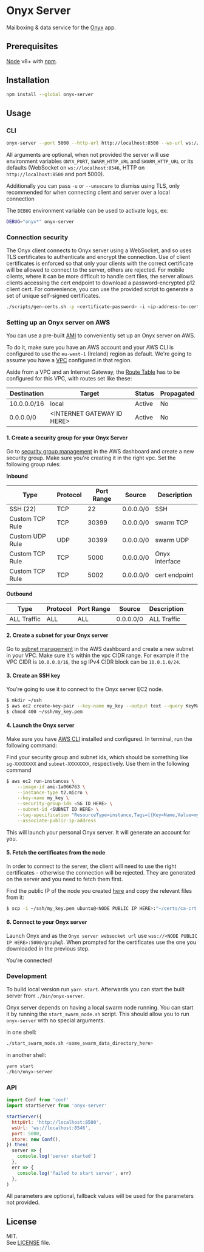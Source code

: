 # Onyx Server

Mailboxing & data service for the [Onyx](https://github.com/MainframeHQ/onyx) app.

## Prerequisites

[Node](https://nodejs.org/en/) v8+ with [npm](https://www.npmjs.com/).

## Installation

```sh
npm install --global onyx-server
```

## Usage

### CLI

```sh
onyx-server --port 5000 --http-url http://localhost:8500 --ws-url ws://localhost:8546
```

All arguments are optional, when not provided the server will use environment
variables `ONYX_PORT`, `SWARM_HTTP_URL` and `SWARM_HTTP_URL` or its defaults
(WebSocket on `ws://localhost:8546`, HTTP on `http://localhost:8500` and port
5000).

Additionally you can pass `-u` or `--unsecure` to dismiss using TLS, only recommended
for when connecting client and server over a local connection

The `DEBUG` environment variable can be used to activate logs, ex:

```sh
DEBUG="onyx*" onyx-server
```

### Connection security

The Onyx client connects to Onyx server using a WebSocket, and so uses TLS certificates to authenticate and encrypt the connection.
Use of client certificates is enforced so that only your clients with the correct certificate will be allowed to connect to the server, others are rejected.
For mobile clients, where it can be more difficult to handle cert files, the server allows clients accessing the cert endpoint to download a password-encrypted p12 client cert.
For convenience, you can use the provided script to generate a set of unique self-signed certificates.

```sh
./scripts/gen-certs.sh -p <certificate-password> -i <ip-address-to-certify> -d <domain-to-certify>
```

### Setting up an Onyx server on AWS

You can use a pre-built [AMI](https://en.wikipedia.org/wiki/Amazon_Machine_Image)
to conveniently set up an Onyx server on AWS.

To do it, make sure you have an AWS account and your AWS CLI is configured to
use the `eu-west-1` (Ireland) region as default. We're going to assume you have a
[VPC](https://eu-west-1.console.aws.amazon.com/vpc/home?region=eu-west-1#)
configured in that region.

Aside from a VPC and an Internet Gateway, the
[Route Table](https://eu-west-1.console.aws.amazon.com/vpc/home?region=eu-west-1#routetables:)
has to be configured for this VPC, with routes set like these:

| Destination | Target                      | Status | Propagated |
| ---         | ----                        | ---    | ---        |
| 10.0.0.0/16 | local                       | Active | No         |
| 0.0.0.0/0   | \<INTERNET GATEWAY ID HERE> | Active | No         |

#### 1. Create a security group for your Onyx Server

Go to [security group management](https://eu-west-1.console.aws.amazon.com/ec2/v2/home?region=eu-west-1#SecurityGroups:sort=groupId)
in the AWS dashboard and create a new security group. Make sure you're creating
it in the right vpc. Set the following group rules:

**Inbound**

| Type            | Protocol | Port Range | Source    | Description    |
| ---             | ---      |        --- | ---       | ---            |
| SSH (22)        | TCP      |         22 | 0.0.0.0/0 | SSH            |
| Custom TCP Rule | TCP      |      30399 | 0.0.0.0/0 | swarm TCP      |
| Custom UDP Rule | UDP      |      30399 | 0.0.0.0/0 | swarm UDP      |
| Custom TCP Rule | TCP      |       5000 | 0.0.0.0/0 | Onyx interface |
| Custom TCP Rule | TCP      |       5002 | 0.0.0.0/0 | cert endpoint  |

**Outbound**

| Type        | Protocol | Port Range | Source    | Description |
| ---         | ---      | ---        | ---       | ---         |
| ALL Traffic | ALL      | ALL        | 0.0.0.0/0 | ALL Traffic |

#### 2. Create a subnet for your Onyx server

Go to [subnet management](https://eu-west-1.console.aws.amazon.com/vpc/home?region=eu-west-1#subnets:)
in the AWS dashboard and create a new subnet in your VPC. Make sure it's within
the vpc CIDR range. For example if the VPC CIDR is `10.0.0.0/16`, the sg
IPv4 CIDR block can be `10.0.1.0/24`.

#### 3. Create an SSH key
You're going to use it to connect to the Onyx server EC2 node.

```bash
$ mkdir ~/ssh
$ aws ec2 create-key-pair --key-name my_key --output text --query KeyMaterial > ~/ssh/my_key.pem
$ chmod 400 ~/ssh/my_key.pem
```

#### 4. Launch the Onyx server

Make sure you have [AWS CLI](https://aws.amazon.com/cli/) installed and configured.
In terminal, run the following command:

Find your security group and subnet ids, which should be something like `sg-XXXXXXXX`
and `subnet-XXXXXXXX`, respectively. Use them in the following command

```bash
$ aws ec2 run-instances \
    --image-id ami-1a066763 \
    --instance-type t2.micro \
    --key-name my_key \
    --security-group-ids <SG ID HERE> \
    --subnet-id <SUBNET ID HERE> \
    --tag-specification "ResourceType=instance,Tags=[{Key=Name,Value=my_onyx_node}]" \
    --associate-public-ip-address
```

This will launch your personal Onyx server. It will generate an
account for you.

#### 5. Fetch the certificates from the node

In order to connect to the server, the client will need to use the right
certificates - otherwise the connection will be rejected. They are generated on
the server and you need to fetch them first.

Find the public IP of the node you created
[here](https://eu-west-1.console.aws.amazon.com/ec2/v2/home?region=eu-west-1#Instances:sort=instanceId)
and copy the relevant files from it:

```bash
$ scp -i ~/ssh/my_key.pem ubuntu@<NODE PUBLIC IP HERE>:"~/certs/ca-crt.pem ~/certs/client-crt.pem ~/certs/client-key.pem" .
```

#### 6. Connect to your Onyx server

Launch Onyx and as the `Onyx server websocket url` use
`wss://<NODE PUBLIC IP HERE>:5000/graphql`. When prompted for the certificates
use the one you downloaded in the previous step.

You're connected!

### Development

To build local version run `yarn start`. Afterwards you can start the built server
from `./bin/onyx-server`.

Onyx server depends on having a local swarm node running. You can start it by running
the `start_swarm_node.sh` script. This should allow you to run `onyx-server` with
no special arguments.

in one shell:
```sh
./start_swarm_node.sh <some_swarm_data_directory_here>
```

in another shell:
```sh
yarn start
./bin/onyx-server
```

### API

```js
import Conf from 'conf'
import startServer from 'onyx-server'

startServer({
  httpUrl: 'http://localhost:8500',
  wsUrl: 'ws://localhost:8546',
  port: 5000,
  store: new Conf(),
}).then(
  server => {
    console.log('server started')
  },
  err => {
    console.log('failed to start server', err)
  },
)
```

All parameters are optional, fallback values will be used for the parameters not
provided.

## License

MIT.\
See [LICENSE](LICENSE) file.
